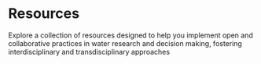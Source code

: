 # Resources
Explore a collection of resources designed to help you implement open and collaborative practices in water research and decision making, fostering interdisciplinary and transdisciplinary approaches
